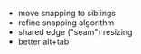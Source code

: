 - move snapping to siblings
- refine snapping algorithm
- shared edge ("seam") resizing
- better alt+tab
